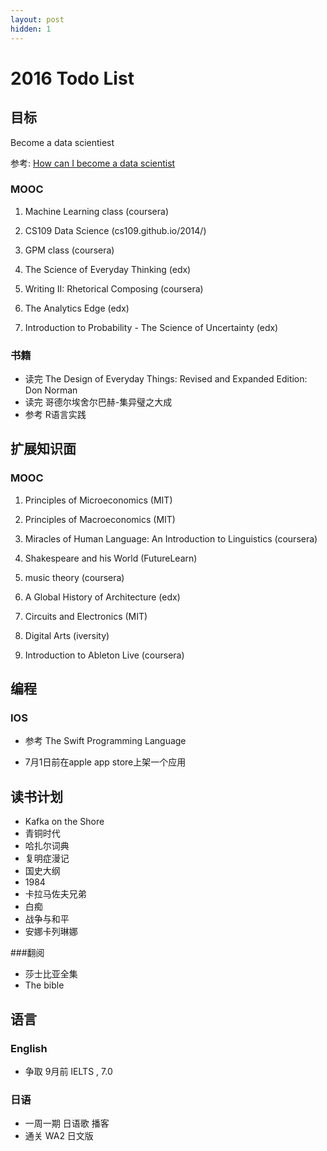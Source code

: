 ```yaml
---
layout: post
hidden: 1
---
```


# 2016 Todo List


## 目标
Become a data scientiest

参考: [How can I become a data scientist](https://www.quora.com/I-want-to-become-a-data-analyst-but-Im-not-good-at-math-What-should-I-do)

### MOOC

1. Machine Learning class (coursera)

2. CS109 Data Science (cs109.github.io/2014/)

3. GPM class  (coursera)

4. The Science of Everyday Thinking (edx)

5. Writing II: Rhetorical Composing (coursera)

6. The Analytics Edge (edx)

7. Introduction to Probability - The Science of Uncertainty (edx)

### 书籍

* 读完 The Design of Everyday Things: Revised and Expanded Edition: Don Norman
* 读完 哥德尔埃舍尔巴赫-集异璧之大成
* 参考 R语言实践

## 扩展知识面

### MOOC

1. Principles of Microeconomics (MIT)

2. Principles of Macroeconomics (MIT)

3. Miracles of Human Language: An Introduction to Linguistics (coursera)

4. Shakespeare and his World (FutureLearn)

5. music theory (coursera)

6. A Global History of Architecture  (edx)

7. Circuits and Electronics (MIT)

8. Digital Arts (iversity)

9. Introduction to Ableton Live (coursera)

## 编程

### IOS

* 参考 The Swift Programming Language

* 7月1日前在apple app store上架一个应用


## 读书计划

* Kafka on the Shore
* 青铜时代
* 哈扎尔词典
* 复明症漫记
* 国史大纲
* 1984
* 卡拉马佐夫兄弟
* 白痴
* 战争与和平
* 安娜卡列琳娜

###翻阅
* 莎士比亚全集
* The bible

## 语言

### English

* 争取 9月前 IELTS , 7.0

### 日语

* 一周一期 日语歌 播客
* 通关 WA2 日文版
